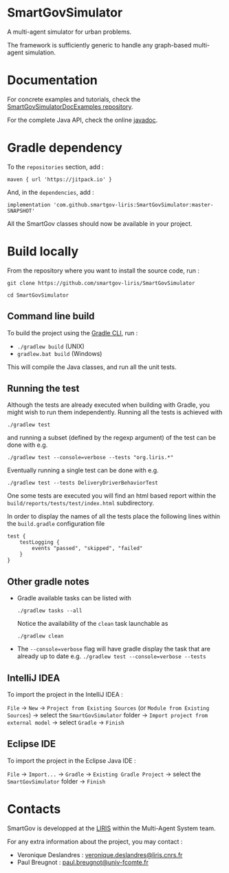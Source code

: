 # SmartGovSimulator
A multi-agent simulator for urban problems.

The framework is sufficiently generic to handle any graph-based multi-agent simulation.

# Documentation

For concrete examples and tutorials, check the [SmartGovSimulatorDocExamples repository](https://github.com/smartgov-liris/SmartGovSimulatorDocExamples).

For the complete Java API, check the online [javadoc](https://smartgov-liris.github.io/SmartGovSimulator/).

# Gradle dependency

To the `repositories` section, add : 
```
maven { url 'https://jitpack.io' }
```
And, in the `dependencies`, add : 
```
implementation 'com.github.smartgov-liris:SmartGovSimulator:master-SNAPSHOT'
```

All the SmartGov classes should now be available in your project.

# Build locally

From the repository where you want to install the source code, run :

`git clone https://github.com/smartgov-liris/SmartGovSimulator`

`cd SmartGovSimulator`

## Command line build

To build the project using the [Gradle CLI](https://docs.gradle.org/current/userguide/command_line_interface.html), run :

- `./gradlew build` (UNIX)
- `gradlew.bat build` (Windows)

This will compile the Java classes, and run all the unit tests.

## Running the test

Although the tests are already executed when building with Gradle, you might
wish to run them independently. Running all the tests is achieved with
```
./gradlew test
```
and running a subset (defined by the regexp argument) of the test can
be done with e.g.
```
./gradlew test --console=verbose --tests "org.liris.*"
```
Eventually running a single test can be done with e.g.
```
./gradlew test --tests DeliveryDriverBehaviorTest
```
One some tests are executed you will find an html based report within
the `build/reports/tests/test/index.html` subdirectory.

In order to display the names of all the tests place the following
lines within the `build.gradle` configuration file
```
test {
    testLogging {
        events "passed", "skipped", "failed"
    }
}
```
## Other gradle notes
 * Gradle available tasks can be listed with
   ```
   ./gradlew tasks --all
   ```
   Notice the availability of the `clean` task launchable as
   ```
   ./gradlew clean
   ```
 * The `--console=verbose` flag will have gradle display the
   task that are already up to date e.g.
   `./gradlew test --console=verbose --tests`

## IntelliJ IDEA

To import the project in the IntelliJ IDEA :

`File` -> `New` -> `Project from Existing Sources` (or `Module from Existing Sources`) -> select the `SmartGovSimulator` folder -> `Import project from external model` -> select `Gradle` -> `Finish`

## Eclipse IDE

To import the project in the Eclipse Java IDE :

`File` -> `Import...` -> `Gradle` -> `Existing Gradle Project` ->  select the `SmartGovSimulator` folder -> `Finish`

# Contacts

SmartGov is developped at the [LIRIS](https://liris.cnrs.fr/en) within the Multi-Agent System team.

For any extra information about the project, you may contact :
- Veronique Deslandres : veronique.deslandres@liris.cnrs.fr
- Paul Breugnot : paul.breugnot@univ-fcomte.fr

